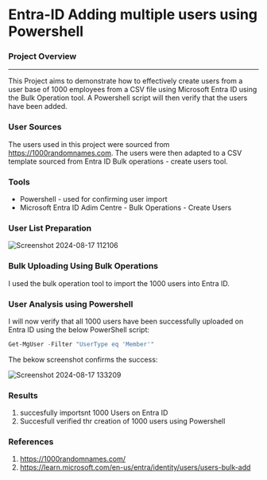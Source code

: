 # Entra-ID Adding multiple users using Powershell

### Project Overview
---
This Project aims to demonstrate how to effectively create users from a user base of 1000 employees from a CSV file using Microsoft Entra ID using the Bulk Operation tool. A Powershell script will then verify that the users have been added.

### User Sources

The users used in this project were sourced from https://1000randomnames.com. The users were then adapted to a CSV template sourced from Entra ID Bulk operations - create users tool.

### Tools

- Powershell - used for confirming user import
- Microsoft Entra ID Adim Centre - Bulk Operations -  Create Users

### User List Preparation

![Screenshot 2024-08-17 112106](https://github.com/user-attachments/assets/c879237a-61f4-447e-a807-d9a9dd26ba92)


### Bulk Uploading Using Bulk Operations

I used the bulk operation tool to import the 1000 users into Entra ID.




### User Analysis using Powershell

I will now verify that all 1000 users have been successfully uploaded on Entra ID using the below PowerShell script:

```powershell
Get-MgUser -Filter "UserType eq 'Member'"
```

The bekow screenshot confirms the success:

![Screenshot 2024-08-17 133209](https://github.com/user-attachments/assets/b78bec12-3715-4f87-8702-a043d2232074)


### Results

1. succesfully importsnt 1000 Users on Entra ID
2. Succesfull verified thr creation of 1000 users using Powershell

   


### References

1. https://1000randomnames.com/
2. https://learn.microsoft.com/en-us/entra/identity/users/users-bulk-add
